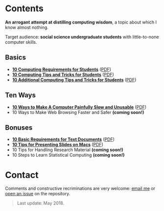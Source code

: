 # Contents

__An arrogant attempt at distilling computing wisdom__, a topic about which I know almost nothing.

Target audience: __social science undergraduate students__ with little-to-none computer skills.

## Basics

- __[10 Computing Requirements for Students][ct0]__ 
([PDF][ct0-pdf])
- __[10 Computing Tips and Tricks for Students][ct1]__ 
([PDF][ct1-pdf])
- __[10 Additional Computing Tips and Tricks for Students][ct2]__ 
([PDF][ct2-pdf])

## Ten Ways

- __[10 Ways to Make A Computer Painfully Slow and Unusable][slow]__ 
([PDF][slow-pdf])
- 10 Ways to Make Web Browsing Faster and Safer 
__(coming soon!)__

## Bonuses

- __[10 Basic Requirements for Text Documents][txt]__ 
([PDF][txt-pdf])
- __[10 Tips for Presenting Slides on Macs][slides]__ 
([PDF][slides-pdf])
- 10 Tips for Handling Research Material 
__(coming soon!)__
- 10 Steps to Learn Statistical Computing 
__(coming soon!)__

[ct0]: student-requirements.pdf
[ct0-pdf]: https://cdn.rawgit.com/briatte/computing/08276046/student-requirements.pdf

[ct1]: computing-tricks-1.md
[ct1-pdf]: https://cdn.rawgit.com/briatte/computing/08276046/computing-tricks-1.pdf

[ct2]: computing-tricks-2.md
[ct2-pdf]: https://cdn.rawgit.com/briatte/computing/08276046/computing-tricks-2.pdf

[slow]: slow-computers.md
[slow-pdf]: https://cdn.rawgit.com/briatte/computing/08276046/slow-computers.pdf

[txt]: text-documents.md
[txt-pdf]: https://cdn.rawgit.com/briatte/computing/08276046/text-documents.pdf

[slides]: slides-on-mac.md
[slides-pdf]: https://cdn.rawgit.com/briatte/computing/5102dcb7/slides-on-macs.pdf

# Contact

Comments and constructive recriminations are very welcome: 
[email me](mailto:f.briatte@gmail.com) or
[open an issue](https://github.com/briatte/computing/issues) on the repository.

> Last update: May 2018.
